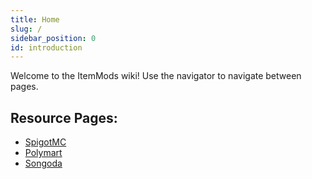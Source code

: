 ```yaml
---
title: Home
slug: /
sidebar_position: 0
id: introduction
---
```


Welcome to the ItemMods wiki!
Use the navigator to navigate between pages.

## Resource Pages:
* [SpigotMC](https://www.spigotmc.org/resources/72461/) 
* [Polymart](https://polymart.org/resource/15)
* [Songoda](https://songoda.com/marketplace/product/162)
